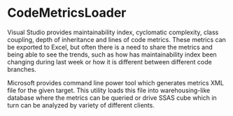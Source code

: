 CodeMetricsLoader
=================

Visual Studio provides maintainability index, cyclomatic complexity, class coupling, depth of inheritance and lines of code metrics. These metrics can be exported to Excel, but often there is a need to share the metrics and being able to see the trends, such as how has maintainability index been changing during last week or how it is different between different code branches.

Microsoft provides command line power tool which generates metrics XML file for the given target. This utility loads this file into warehousing-like database where the metrics can be queried or drive SSAS cube which in turn can be analyzed by variety of different clients.

